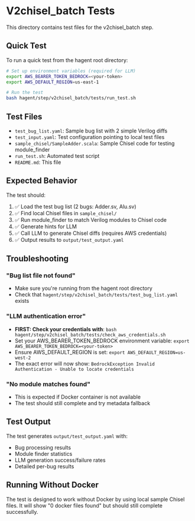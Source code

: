 # V2chisel_batch Tests

This directory contains test files for the v2chisel_batch step.

## Quick Test

To run a quick test from the hagent root directory:

```bash
# Set up environment variables (required for LLM)
export AWS_BEARER_TOKEN_BEDROCK=<your-token>
export AWS_DEFAULT_REGION=us-east-1

# Run the test
bash hagent/step/v2chisel_batch/tests/run_test.sh
```

## Test Files

- `test_bug_list.yaml`: Sample bug list with 2 simple Verilog diffs
- `test_input.yaml`: Test configuration pointing to local test files
- `sample_chisel/SampleAdder.scala`: Sample Chisel code for testing module_finder
- `run_test.sh`: Automated test script
- `README.md`: This file

## Expected Behavior

The test should:
1. ✅ Load the test bug list (2 bugs: Adder.sv, Alu.sv)
2. ✅ Find local Chisel files in `sample_chisel/`
3. ✅ Run module_finder to match Verilog modules to Chisel code
4. ✅ Generate hints for LLM
5. ✅ Call LLM to generate Chisel diffs (requires AWS credentials)
6. ✅ Output results to `output/test_output.yaml`

## Troubleshooting

### "Bug list file not found"
- Make sure you're running from the hagent root directory
- Check that `hagent/step/v2chisel_batch/tests/test_bug_list.yaml` exists

### "LLM authentication error"
- **FIRST: Check your credentials with**: `bash hagent/step/v2chisel_batch/tests/check_aws_credentials.sh`
- Set your AWS_BEARER_TOKEN_BEDROCK environment variable: `export AWS_BEARER_TOKEN_BEDROCK=<your-token>`
- Ensure AWS_DEFAULT_REGION is set: `export AWS_DEFAULT_REGION=us-west-2`
- The exact error will now show: `BedrockException Invalid Authentication - Unable to locate credentials`

### "No module matches found"
- This is expected if Docker container is not available
- The test should still complete and try metadata fallback

## Test Output

The test generates `output/test_output.yaml` with:
- Bug processing results
- Module finder statistics
- LLM generation success/failure rates
- Detailed per-bug results

## Running Without Docker

The test is designed to work without Docker by using local sample Chisel files. It will show "0 docker files found" but should still complete successfully.